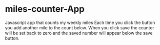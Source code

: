 # miles-counter-App
Javascript app that counts my weekly miles
Each time you click the button you add another mile to the count below.  When you click save the counter will be set back to zero and the saved number will appear below the save button.
